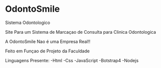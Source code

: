 # OdontoSmile
Sistema Odontologico

Site Para um Sistema de Marcaçao de Consulta para Clinica Odontologica

A OdontoSmile Nao é uma Empresa Real!!

Feito em Funçao de Projeto da Faculdade

Linguagens Presente:
-Html
-Css
-JavaScript
-Botstrap4
-Nodejs
